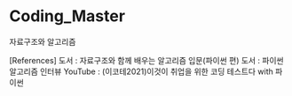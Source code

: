 # Coding_Master
자료구조와 알고리즘

[References]
도서 : 자료구조와 함께 배우는 알고리즘 입문(파이썬 편)
도서 : 파이썬 알고리즘 인터뷰
YouTube : (이코테2021)이것이 취업을 위한 코딩 테스트다 with 파이썬
